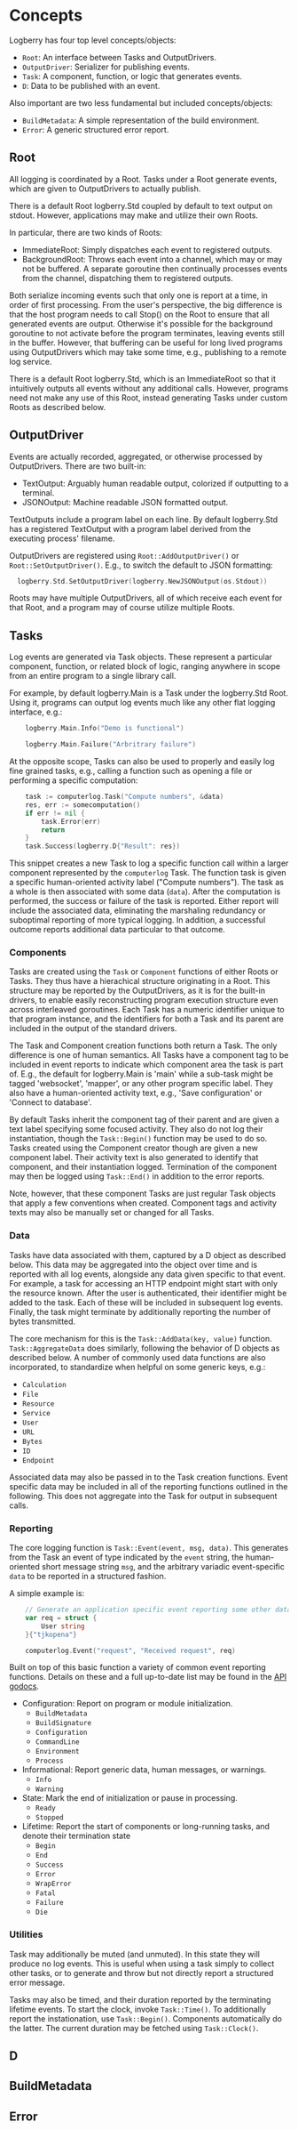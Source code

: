 # Concepts

Logberry has four top level concepts/objects:

 * `Root`: An interface between Tasks and OutputDrivers.
 * `OutputDriver`: Serializer for publishing events.
 * `Task`: A component, function, or logic that generates events.
 * `D`: Data to be published with an event.

Also important are two less fundamental but included concepts/objects:

 * `BuildMetadata`: A simple representation of the build environment.
 * `Error`: A generic structured error report.


## Root

All logging is coordinated by a Root.  Tasks under a Root generate
events, which are given to OutputDrivers to actually publish.

There is a default Root logberry.Std coupled by default to text output
on stdout.  However, applications may make and utilize their own Roots.

In particular, there are two kinds of Roots:

 * ImmediateRoot: Simply dispatches each event to registered outputs.
 * BackgroundRoot: Throws each event into a channel, which may or may
   not be buffered.  A separate goroutine then continually processes
   events from the channel, dispatching them to registered outputs.

Both serialize incoming events such that only one is report at a time,
in order of first processing.  From the user's perspective, the big
difference is that the host program needs to call Stop() on the Root
to ensure that all generated events are output.  Otherwise it's
possible for the background goroutine to not activate before the
program terminates, leaving events still in the buffer.  However, that
buffering can be useful for long lived programs using OutputDrivers
which may take some time, e.g., publishing to a remote log service.

There is a default Root logberry.Std, which is an ImmediateRoot so
that it intuitively outputs all events without any additional calls.
However, programs need not make any use of this Root, instead
generating Tasks under custom Roots as described below.


## OutputDriver

Events are actually recorded, aggregated, or otherwise processed by
OutputDrivers.  There are two built-in:

 * TextOutput: Arguably human readable output, colorized if outputting
   to a terminal.
 * JSONOutput: Machine readable JSON formatted output.

TextOutputs include a program label on each line.  By default
logberry.Std has a registered TextOutput with a program label derived
from the executing process' filename.

OutputDrivers are registered using `Root::AddOutputDriver()` or
`Root::SetOutputDriver()`.  E.g., to switch the default to JSON
formatting:

```go
  logberry.Std.SetOutputDriver(logberry.NewJSONOutput(os.Stdout))
```

Roots may have multiple OutputDrivers, all of which receive each event
for that Root, and a program may of course utilize multiple Roots.

## Tasks

Log events are generated via Task objects.  These represent a
particular component, function, or related block of logic, ranging
anywhere in scope from an entire program to a single library call.

For example, by default logberry.Main is a Task under the logberry.Std
Root.  Using it, programs can output log events much like any other
flat logging interface, e.g.:

```go
	logberry.Main.Info("Demo is functional")

	logberry.Main.Failure("Arbritrary failure")
```

At the opposite scope, Tasks can also be used to properly and easily
log fine grained tasks, e.g., calling a function such as opening a
file or performing a specific computation:

```go
	task := computerlog.Task("Compute numbers", &data)
	res, err := somecomputation()
	if err != nil {
		task.Error(err)
		return
	}
	task.Success(logberry.D{"Result": res})
```

This snippet creates a new Task to log a specific function call within
a larger component represented by the `computerlog` Task.  The
function task is given a specific human-oriented activity label
("Compute numbers").  The task as a whole is then associated with some
data (`data`).  After the computation is performed, the success or
failure of the task is reported.  Either report will include the
associated data, eliminating the marshaling redundancy or suboptimal
reporting of more typical logging.  In addition, a successful outcome
reports additional data particular to that outcome.


### Components

Tasks are created using the `Task` or `Component` functions of either
Roots or Tasks.  They thus have a hierachical structure originating in
a Root.  This structure may be reported by the OutputDrivers, as it is
for the built-in drivers, to enable easily reconstructing program
execution structure even across interleaved goroutines.  Each Task has
a numeric identifier unique to that program instance, and the
identifiers for both a Task and its parent are included in the output
of the standard drivers.

The Task and Component creation functions both return a Task.  The
only difference is one of human semantics.  All Tasks have a component
tag to be included in event reports to indicate which component area
the task is part of.  E.g., the default for logberry.Main is 'main'
while a sub-task might be tagged 'websocket', 'mapper', or any other
program specific label.  They also have a human-oriented activity
text, e.g., 'Save configuration' or 'Connect to database'.

By default Tasks inherit the component tag of their parent and are
given a text label specifying some focused activity.  They also do not
log their instantiation, though the `Task::Begin()` function may be
used to do so.  Tasks created using the Component creator though are
given a new component label.  Their activity text is also generated to
identify that component, and their instantiation logged.  Termination
of the component may then be logged using `Task::End()` in addition to
the error reports.

Note, however, that these component Tasks are just regular Task
objects that apply a few conventions when created.  Component tags and
activity texts may also be manually set or changed for all Tasks.


### Data

Tasks have data associated with them, captured by a D object as
described below.  This data may be aggregated into the object over
time and is reported with all log events, alongside any data given
specific to that event.  For example, a task for accessing an HTTP
endpoint might start with only the resource known.  After the user is
authenticated, their identifier might be added to the task.  Each of
these will be included in subsequent log events.  Finally, the task
might terminate by additionally reporting the number of bytes
transmitted.

The core mechanism for this is the `Task::AddData(key, value)`
function.  `Task::AggregateData` does similarly, following the
behavior of D objects as described below.  A number of commonly used
data functions are also incorporated, to standardize when helpful on
some generic keys, e.g.:

 * `Calculation`
 * `File`
 * `Resource`
 * `Service`
 * `User`
 * `URL`
 * `Bytes`
 * `ID`
 * `Endpoint`

Associated data may also be passed in to the Task creation functions.
Event specific data may be included in all of the reporting functions
outlined in the following.  This does not aggregate into the Task for
output in subsequent calls.


### Reporting

The core logging function is `Task::Event(event, msg, data)`.  This
generates from the Task an event of type indicated by the `event`
string, the human-oriented short message string `msg`, and the
arbitrary variadic event-specific `data` to be reported in a
structured fashion.

A simple example is:

```go
	// Generate an application specific event reporting some other data
	var req = struct {
		User string
	}{"tjkopena"}

	computerlog.Event("request", "Received request", req)
```

Built on top of this basic function a variety of common event
reporting functions.  Details on these and a full up-to-date list may
be found in the [API godocs](https://godoc.org/github.com/BellerophonMobile/logberry).

 * Configuration: Report on program or module initialization.
   * `BuildMetadata`
   * `BuildSignature`
   * `Configuration`
   * `CommandLine`
   * `Environment`
   * `Process`
 * Informational: Report generic data, human messages, or warnings.
   * `Info`
   * `Warning`
 * State: Mark the end of initialization or pause in processing.
   * `Ready`
   * `Stopped`
 * Lifetime: Report the start of components or long-running tasks, and
   denote their termination state
   * `Begin`
   * `End`
   * `Success`
   * `Error`
   * `WrapError`
   * `Fatal`
   * `Failure`
   * `Die`

### Utilities

Task may additionally be muted (and unmuted).  In this state they will
produce no log events.  This is useful when using a task simply to
collect other tasks, or to generate and throw but not directly report
a structured error message.

Tasks may also be timed, and their duration reported by the
terminating lifetime events.  To start the clock, invoke
`Task::Time()`.  To additionally report the instationation, use
`Task::Begin()`. Components automatically do the latter.  The current
duration may be fetched using `Task::Clock()`.

## D

## BuildMetadata

## Error

